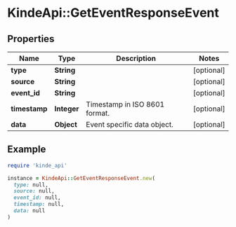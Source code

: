 # KindeApi::GetEventResponseEvent

## Properties

| Name | Type | Description | Notes |
| ---- | ---- | ----------- | ----- |
| **type** | **String** |  | [optional] |
| **source** | **String** |  | [optional] |
| **event_id** | **String** |  | [optional] |
| **timestamp** | **Integer** | Timestamp in ISO 8601 format. | [optional] |
| **data** | **Object** | Event specific data object. | [optional] |

## Example

```ruby
require 'kinde_api'

instance = KindeApi::GetEventResponseEvent.new(
  type: null,
  source: null,
  event_id: null,
  timestamp: null,
  data: null
)
```

